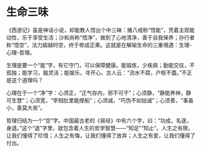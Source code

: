 # 生命三味

《西游记》虽是神话小说，却能教人悟出个中三昧：猪八戒称“悟能”，凭着主观能动性，乐于享受生活；沙和尚称“悟净”，做到了心地清净，善于自我保养；孙行者称“悟空”，法力超越时空，终于修成正果。这就是在解喻生命的三重境遇：生理-心理-哲理。 

生理是要一个“能”字，有它守门，可以保障健康。能锻炼，少疾病；勤能交往，不孤独；能学习，脑灵活；能娱乐，寻开心。古人云：“流水不腐，户枢不蠹。”不正是这个道理吗？ 

心理在于一个“净”字：心须正，“正气存内，邪不可干”；心须静，“静能养神，静可生慧”；心须宽，“宰相肚里能撑船”；心须诚，“巧伪不如拙诚”；心须善，“事虽小，善莫大焉”。 

哲理归结为一个“空”字。中国最古老的《易经》中有六个字，曰：“功成，名遂，身退。”这个“退”字里，就包含着人生的哲学智慧——“知足”“知止”。人生之有限，让我们懂得了珍惜；人生之有悔，让我们懂得了放弃；人生之有爱，让我们懂得了付出。